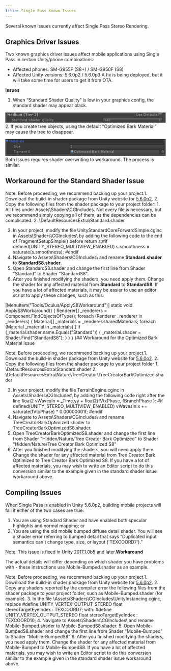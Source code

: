 ```yaml
---
title: Single Pass Known Issues
---
```

Several known issues currently affect Single Pass Stereo Rendering. 

## Graphics Driver Issues

Two known graphics driver issues affect mobile applications using Single Pass in certain Unity/phone combinations:

* Affected phones: SM-G955F (S8+) / SM-G950F (S8)
* Affected Unity versions: 5.6.0p2 / 5.6.0p3
A fix is being deployed, but it will take some time for users to get it from OTA.

**Issues**

1. When “Standard Shader Quality” is low in your graphics config, the standard shader may appear black.

![](/images/documentation-unity-latest-concepts-unity-single-pass-known-issues-0.png)  
2. If you create tree objects, using the default “Optimized Bark Material” may cause the tree to disappear.

![](/images/documentation-unity-latest-concepts-unity-single-pass-known-issues-1.png)  
 Both issues requires shader overwriting to workaround. The process is similar.

## Workaround for the Standard Shader Issue

Note: Before proceeding, we recommend backing up your project.1. Download the build-in shader package from Unity website for [5.6.0p2](https://unity3d.com/unity/qa/patch-releases/5.6.0p3).
2. Copy the following files from the shader package to your project folder: 
	1. All files under Assets\Shaders\CGIncludes. Not every file is necessary, but we recommend simply copying all of them, as the dependencies can be complicated.
	2. \DefaultResourcesExtra\Standard.shader
	
3. In your project, modify the file UnityStandardCoreForwardSimple.cginc in Assets\Shaders\CGIncludes\ by adding the following code to the end of FragmentSetupSimple() before return s;#if defined(UNITY\_STEREO\_MULTIVIEW\_ENABLED) s.smoothness = saturate(s.smoothness); #endif
4. Navigate to Assets\Shaders\CGIncludes\ and rename **Standard.shader** to **StandardS8.shader**.
5. Open StandardS8.shader and change the first line from Shader "Standard" to Shader "StandardS8".
6. After you finished modifying the shaders, you need apply them. Change the shader for any affected material from **Standard** to **StandardS8**.
If you have a lot of affected materials, it may be easier to use an editor script to apply these changes, such as this:

[MenuItem("Tools/Oculus/ApplyS8Workaround")] static void ApplyS8Workaround() { Renderer[] \_renderers = Component.FindObjectsOfType<Renderer>(); foreach (Renderer \_renderer in \_renderers) { Material[] \_materials = \_renderer.sharedMaterials; foreach (Material \_material in \_materials) { if (\_material.shader.name.Equals("Standard")) { \_material.shader = Shader.Find("StandardS8"); } } } }## Workaround for the Optimized Bark Material Issue

Note: Before proceeding, we recommend backing up your project.1. Download the build-in shader package from Unity website for [5.6.0p2](https://unity3d.com/unity/qa/patch-releases/5.6.0p3).
2. Copy the following files from the shader package to your project folder 
	1. \DefaultResourcesExtra\Standard.shader
	2. \DefaultResourcesExtra\Nature\TreeCreator\TreeCreatorBarkOptimized.shader
	
3. In your project, modify the file TerrainEngine.cginc in Assets\Shaders\CGIncludes\ by adding the following code right after the line float2 vWavesIn = \_Time.yy + float2(fVtxPhase, fBranchPhase ): #if defined(UNITY\_STEREO\_MULTIVIEW\_ENABLED) vWavesIn.x += saturate(fVtxPhase) * 0.00000001f; #endif
4. Navigate to Assets\Shaders\CGIncludes\ and rename TreeCreatorBarkOptimized.shader to TreeCreatorBarkOptimizedS8.shader.
5. Open TreeCreatorBarkOptimizedS8.shader and change the first line from Shader "Hidden/Nature/Tree Creator Bark Optimized" to Shader "Hidden/Nature/Tree Creator Bark Optimized S8"
6. After you finished modifying the shaders, you will need apply them. Change the shader for any affected material from Tree Creator Bark Optimized to Tree Creator Bark Optimized S8.
If you have a lot of affected materials, you may wish to write an Editor script to do this conversion similar to the example given in the standard shader issue workaround above.

## Compiling Issues

When Single Pass is enabled in Unity 5.6.0p2, building mobile projects will fail if either of the two cases are true:

1. You are using Standard Shader and have enabled both specular highlights and normal mapping; or
2. You are using the old mobile bumped diffuse detail shader.
You will see a shader error referring to bumped detail that says “Duplicated input semantics can't change type, size, or layout ('TEXCOORD7').”

Note: This issue is fixed in Unity 2017.1.0b5 and later.**Workaround**

The actual details will differ depending on which shader you have problems with - these instructions use Mobile-Bumped.shader as an example.

Note: Before proceeding, we recommend backing up your project.1. Download the build-in shader package from Unity website for [5.6.0p2](https://unity3d.com/unity/qa/patch-releases/5.6.0p3).
2. Copy any shaders reported by the compiler error the following files from the shader package to your project folder, such as Mobile-Bumped.shader (for example).
3. In the file \Assets\Shaders\CGIncludes\UnityInstancing.cginc, replace #define UNITY\_VERTEX\_OUTPUT\_STEREO float stereoTargetEyeIndex : TEXCOORD7; with: #define UNITY\_VERTEX\_OUTPUT\_STEREO float stereoTargetEyeIndex : TEXCOORD10;
4. Navigate to Assets\Shaders\CGIncludes\ and rename Mobile-Bumped.shader to Mobile-BumpedS8.shader.
5. Open Mobile-BumpedS8.shader and change the first line from Shader "Mobile-Bumped"  to Shader "Mobile-BumpedS8"
6. After you finished modifying the shaders, you need apply them. Change the shader for any affected material from Mobile-Bumped to Mobile-BumpedS8.
If you have a lot of affected materials, you may wish to write an Editor script to do this conversion similar to the example given in the standard shader issue workaround above.

